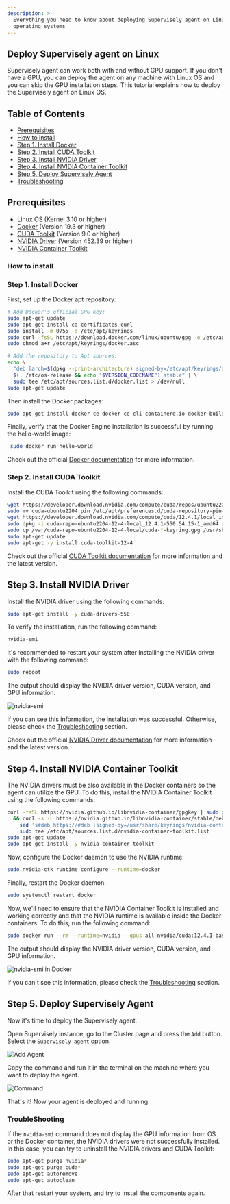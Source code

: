 ```yaml
---
description: >-
  Everything you need to know about deploying Supervisely agent on Linux based
  operating systems
---
```


## Deploy Supervisely agent on Linux

Supervisely agent can work both with and without GPU support. If you don't have a GPU, you can deploy the agent on any machine with Linux OS and you can skip the GPU installation steps.
This tutorial explains how to deploy the Supervisely agent on Linux OS. 

## Table of Contents

* [Prerequisites](gpu-agent-linux-installation.md#prerequisites)
* [How to install](gpu-agent-linux-installation.md#how-to-install)
* [Step 1. Install Docker](gpu-agent-linux-installation.md#step-1-install-docker)
* [Step 2. Install CUDA Toolkit](gpu-agent-linux-installation.md#step-2-install-cuda-toolkit)
* [Step 3. Install NVIDIA Driver](gpu-agent-linux-installation.md#step-3-install-nvidia-driver)
* [Step 4. Install NVIDIA Container Toolkit](gpu-agent-linux-installation.md#step-4-install-nvidia-container-toolkit)
* [Step 5. Deploy Supervisely Agent](gpu-agent-linux-installation.md#step-5-deploy-supervisely-agent)
* [Troubleshooting](gpu-agent-linux-installation.md#troubleshooting)

## Prerequisites

* Linux OS (Kernel 3.10 or higher)
* [Docker](https://docs.docker.com/engine/install/ubuntu/) (Version 19.3 or higher)
* [CUDA Toolkit](https://developer.nvidia.com/cuda-downloads) (Version 9.0 or higher)
* [NVIDIA Driver](https://developer.nvidia.com/cuda-downloads) (Version 452.39 or higher)
* [NVIDIA Container Toolkit](https://docs.nvidia.com/datacenter/cloud-native/container-toolkit/latest/install-guide.html)

### How to install

### Step 1. Install Docker

First, set up the Docker apt repository:

```bash
# Add Docker's official GPG key:
sudo apt-get update
sudo apt-get install ca-certificates curl
sudo install -m 0755 -d /etc/apt/keyrings
sudo curl -fsSL https://download.docker.com/linux/ubuntu/gpg -o /etc/apt/keyrings/docker.asc
sudo chmod a+r /etc/apt/keyrings/docker.asc

# Add the repository to Apt sources:
echo \
  "deb [arch=$(dpkg --print-architecture) signed-by=/etc/apt/keyrings/docker.asc] https://download.docker.com/linux/ubuntu \
  $(. /etc/os-release && echo "$VERSION_CODENAME") stable" | \
  sudo tee /etc/apt/sources.list.d/docker.list > /dev/null
sudo apt-get update
```

Then install the Docker packages:

```bash
sudo apt-get install docker-ce docker-ce-cli containerd.io docker-buildx-plugin docker-compose-plugin
```

Finally, verify that the Docker Engine installation is successful by running the hello-world image:

```bash
 sudo docker run hello-world
```

Check out the official [Docker documentation](https://docs.docker.com/engine/install/ubuntu/) for more information.

### Step 2. Install CUDA Toolkit

Install the CUDA Toolkit using the following commands:

```bash
wget https://developer.download.nvidia.com/compute/cuda/repos/ubuntu2204/x86_64/cuda-ubuntu2204.pin
sudo mv cuda-ubuntu2204.pin /etc/apt/preferences.d/cuda-repository-pin-600
wget https://developer.download.nvidia.com/compute/cuda/12.4.1/local_installers/cuda-repo-ubuntu2204-12-4-local_12.4.1-550.54.15-1_amd64.deb
sudo dpkg -i cuda-repo-ubuntu2204-12-4-local_12.4.1-550.54.15-1_amd64.deb
sudo cp /var/cuda-repo-ubuntu2204-12-4-local/cuda-*-keyring.gpg /usr/share/keyrings/
sudo apt-get update
sudo apt-get -y install cuda-toolkit-12-4
```

Check out the official [CUDA Toolkit documentation](https://developer.nvidia.com/cuda-downloads) for more information and the latest version.


## Step 3. Install NVIDIA Driver

Install the NVIDIA driver using the following commands:

```bash
sudo apt-get install -y cuda-drivers-550
```

To verify the installation, run the following command:

```bash
nvidia-smi
```
It's recommended to restart your system after installing the NVIDIA driver with the following command:

```bash
sudo reboot
```

The output should display the NVIDIA driver version, CUDA version, and GPU information.

![nvidia-smi](https://github.com/supervisely/developer-portal/assets/118521851/0816dc4f-8ac7-4a80-b4c0-09652a7f21d9)

If you can see this information, the installation was successful. Otherwise, please check the [Troubleshooting](gpu-agent-linux-installation.md#troubleshooting) section.

Check out the official [NVIDIA Driver documentation](https://developer.nvidia.com/cuda-downloads) for more information and the latest version.


## Step 4. Install NVIDIA Container Toolkit
The NVIDIA drivers must be also available in the Docker containers so the agent can utilize the GPU. To do this, install the NVIDIA Container Toolkit using the following commands:

```bash
curl -fsSL https://nvidia.github.io/libnvidia-container/gpgkey | sudo gpg --dearmor -o /usr/share/keyrings/nvidia-container-toolkit-keyring.gpg \
  && curl -s -L https://nvidia.github.io/libnvidia-container/stable/deb/nvidia-container-toolkit.list | \
    sed 's#deb https://#deb [signed-by=/usr/share/keyrings/nvidia-container-toolkit-keyring.gpg] https://#g' | \
    sudo tee /etc/apt/sources.list.d/nvidia-container-toolkit.list
sudo apt-get update
sudo apt-get install -y nvidia-container-toolkit
```

Now, configure the Docker daemon to use the NVIDIA runtime:

```bash
sudo nvidia-ctk runtime configure --runtime=docker
```

Finally, restart the Docker daemon:

```bash
sudo systemctl restart docker
```

Now, we'll need to ensure that the NVIDIA Container Toolkit is installed and working correctly and that the NVIDIA runtime is available inside the Docker containers. To do this, run the following command:

```bash
sudo docker run --rm --runtime=nvidia --gpus all nvidia/cuda:12.4.1-base-ubuntu22.04 nvidia-smi
```

The output should display the NVIDIA driver version, CUDA version, and GPU information.
  
![nvidia-smi in Docker](https://github.com/supervisely/developer-portal/assets/118521851/d117b3f3-2d59-4fa7-a735-37edc8f49804)

If you can't see this information, please check the [Troubleshooting](gpu-agent-linux-installation.md#troubleshooting) section.

## Step 5. Deploy Supervisely Agent

Now it's time to deploy the Supervisely agent.

Open Supervisely instance, go to the Cluster page and press the `Add` button. Select the `Supervisely agent` option.

![Add Agent](https://github.com/supervisely/developer-portal/assets/118521851/4b9942ba-8a5c-4909-a6c1-c1a81defefe6)

Copy the command and run it in the terminal on the machine where you want to deploy the agent.

![Command](https://github.com/supervisely/developer-portal/assets/118521851/b3206a8a-cae8-4930-9cb0-f0214ba04324)

That's it! Now your agent is deployed and running.

### TroubleShooting

If the `nvidia-smi` command does not display the GPU information from OS or the Docker container, the NVIDIA drivers were not successfully installed.
In this case, you can try to uninstall the NVIDIA drivers and CUDA Toolkit:

```bash
sudo apt-get purge nvidia*
sudo apt-get purge cuda*
sudo apt-get autoremove
sudo apt-get autoclean
```

After that restart your system, and try to install the components again.


